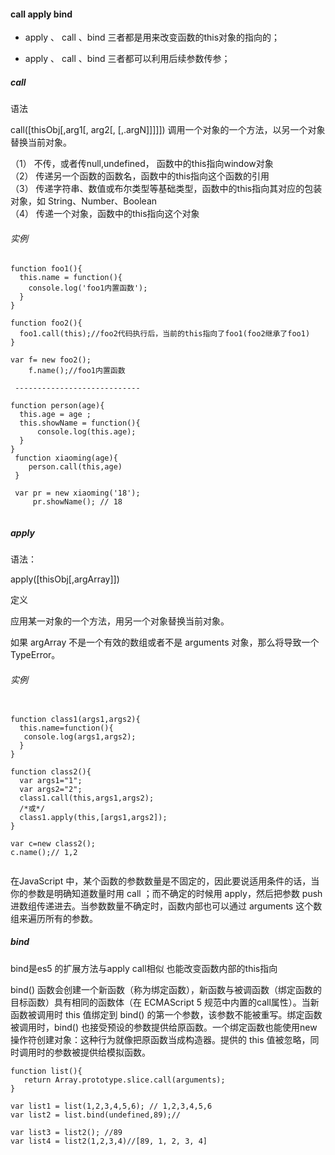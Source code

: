 #### call apply bind

* apply 、 call 、bind 三者都是用来改变函数的this对象的指向的；

* apply 、 call 、bind 三者都可以利用后续参数传参；



##### call

语法 

call([thisObj[,arg1[, arg2[, [,.argN]]]]])
调用一个对象的一个方法，以另一个对象替换当前对象。

（1） 不传，或者传null,undefined， 函数中的this指向window对象<br/>
（2） 传递另一个函数的函数名，函数中的this指向这个函数的引用<br/>
（3） 传递字符串、数值或布尔类型等基础类型，函数中的this指向其对应的包装对象，如 String、Number、Boolean<br/>
（4） 传递一个对象，函数中的this指向这个对象<br/>

###### 实例
```
function foo1(){
  this.name = function(){
    console.log('foo1内置函数');
  }
}

function foo2(){
  foo1.call(this);//foo2代码执行后，当前的this指向了foo1(foo2继承了foo1)
}

var f= new foo2();
    f.name();//foo1内置函数
    
 ----------------------------
 
function person(age){
  this.age = age ;
  this.showName = function(){
      console.log(this.age);
  }
}
 function xiaoming(age){
    person.call(this,age)
 }    
 
 var pr = new xiaoming('18');
     pr.showName(); // 18
     
```
##### apply 

语法：

apply([thisObj[,argArray]])

定义 

应用某一对象的一个方法，用另一个对象替换当前对象。

如果 argArray 不是一个有效的数组或者不是 arguments 对象，那么将导致一个 TypeError。

###### 实例

```

function class1(args1,args2){       
  this.name=function(){      
   console.log(args1,args2);      
  }     
}     

function class2(){    
  var args1="1";
  var args2="2";
  class1.call(this,args1,args2);  
  /*或*/
  class1.apply(this,[args1,args2]);
}

var c=new class2();   
c.name();// 1,2


```

在JavaScript 中，某个函数的参数数量是不固定的，因此要说适用条件的话，当你的参数是明确知道数量时用 call ；而不确定的时候用 apply，然后把参数 push 进数组传递进去。当参数数量不确定时，函数内部也可以通过 arguments 这个数组来遍历所有的参数。


##### bind 

bind是es5 的扩展方法与apply call相似 也能改变函数内部的this指向

bind() 函数会创建一个新函数（称为绑定函数），新函数与被调函数（绑定函数的目标函数）具有相同的函数体（在 ECMAScript 5 规范中内置的call属性）。当新函数被调用时 this 值绑定到 bind() 的第一个参数，该参数不能被重写。绑定函数被调用时，bind() 也接受预设的参数提供给原函数。一个绑定函数也能使用new操作符创建对象：这种行为就像把原函数当成构造器。提供的 this 值被忽略，同时调用时的参数被提供给模拟函数。

```
function list(){
   return Array.prototype.slice.call(arguments);
}

var list1 = list(1,2,3,4,5,6); // 1,2,3,4,5,6
var list2 = list.bind(undefined,89);//

var list3 = list2(); //89 
var list4 = list2(1,2,3,4)//[89, 1, 2, 3, 4]

```

